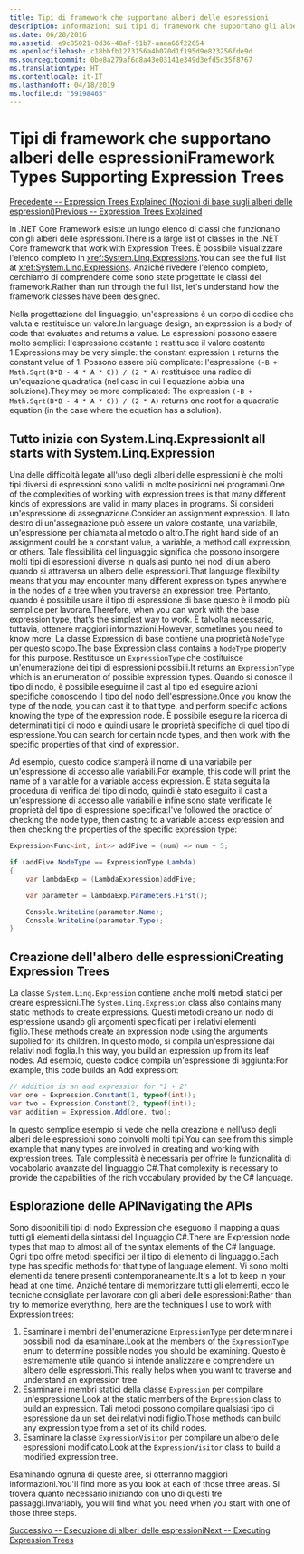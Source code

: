 ```yaml
---
title: Tipi di framework che supportano alberi delle espressioni
description: Informazioni sui tipi di framework che supportano gli alberi delle espressioni, sulla creazione di alberi delle espressioni e sulle tecniche per l'uso delle API degli alberi delle espressioni.
ms.date: 06/20/2016
ms.assetid: e9c85021-0d36-48af-91b7-aaaa66f22654
ms.openlocfilehash: c18bbfb1273156a4b070d1f195d9e823256fde9d
ms.sourcegitcommit: 0be8a279af6d8a43e03141e349d3efd5d35f8767
ms.translationtype: HT
ms.contentlocale: it-IT
ms.lasthandoff: 04/18/2019
ms.locfileid: "59198465"
---
```

# <a name="framework-types-supporting-expression-trees"></a><span data-ttu-id="87a98-103">Tipi di framework che supportano alberi delle espressioni</span><span class="sxs-lookup"><span data-stu-id="87a98-103">Framework Types Supporting Expression Trees</span></span>

[<span data-ttu-id="87a98-104">Precedente -- Expression Trees Explained (Nozioni di base sugli alberi delle espressioni)</span><span class="sxs-lookup"><span data-stu-id="87a98-104">Previous -- Expression Trees Explained</span></span>](expression-trees-explained.md)

<span data-ttu-id="87a98-105">In .NET Core Framework esiste un lungo elenco di classi che funzionano con gli alberi delle espressioni.</span><span class="sxs-lookup"><span data-stu-id="87a98-105">There is a large list of classes in the .NET Core framework that work with Expression Trees.</span></span>
<span data-ttu-id="87a98-106">È possibile visualizzare l'elenco completo in <xref:System.Linq.Expressions>.</span><span class="sxs-lookup"><span data-stu-id="87a98-106">You can see the full list at <xref:System.Linq.Expressions>.</span></span>
<span data-ttu-id="87a98-107">Anziché rivedere l'elenco completo, cerchiamo di comprendere come sono state progettate le classi del framework.</span><span class="sxs-lookup"><span data-stu-id="87a98-107">Rather than run through the full list, let's understand how the framework classes have been designed.</span></span>

<span data-ttu-id="87a98-108">Nella progettazione del linguaggio, un'espressione è un corpo di codice che valuta e restituisce un valore.</span><span class="sxs-lookup"><span data-stu-id="87a98-108">In language design, an expression is a body of code that evaluates and returns a value.</span></span> <span data-ttu-id="87a98-109">Le espressioni possono essere molto semplici: l'espressione costante `1` restituisce il valore costante 1.</span><span class="sxs-lookup"><span data-stu-id="87a98-109">Expressions may be very simple: the constant expression `1` returns the constant value of 1.</span></span> <span data-ttu-id="87a98-110">Possono essere più complicate: l'espressione `(-B + Math.Sqrt(B*B - 4 * A * C)) / (2 * A)` restituisce una radice di un'equazione quadratica (nel caso in cui l'equazione abbia una soluzione).</span><span class="sxs-lookup"><span data-stu-id="87a98-110">They may be more complicated: The expression `(-B + Math.Sqrt(B*B - 4 * A * C)) / (2 * A)` returns one root for a quadratic equation (in the case where the equation has a solution).</span></span>  

## <a name="it-all-starts-with-systemlinqexpression"></a><span data-ttu-id="87a98-111">Tutto inizia con System.Linq.Expression</span><span class="sxs-lookup"><span data-stu-id="87a98-111">It all starts with System.Linq.Expression</span></span>

<span data-ttu-id="87a98-112">Una delle difficoltà legate all'uso degli alberi delle espressioni è che molti tipi diversi di espressioni sono validi in molte posizioni nei programmi.</span><span class="sxs-lookup"><span data-stu-id="87a98-112">One of the complexities of working with expression trees is that many different kinds of expressions are valid in many places in programs.</span></span> <span data-ttu-id="87a98-113">Si consideri un'espressione di assegnazione.</span><span class="sxs-lookup"><span data-stu-id="87a98-113">Consider an assignment expression.</span></span> <span data-ttu-id="87a98-114">Il lato destro di un'assegnazione può essere un valore costante, una variabile, un'espressione per chiamata al metodo o altro.</span><span class="sxs-lookup"><span data-stu-id="87a98-114">The right hand side of an assignment could be a constant value, a variable, a method call expression, or others.</span></span> <span data-ttu-id="87a98-115">Tale flessibilità del linguaggio significa che possono insorgere molti tipi di espressioni diverse in qualsiasi punto nei nodi di un albero quando si attraversa un albero delle espressioni.</span><span class="sxs-lookup"><span data-stu-id="87a98-115">That language flexibility means that you may encounter many different expression types anywhere in the nodes of a tree when you traverse an expression tree.</span></span> <span data-ttu-id="87a98-116">Pertanto, quando è possibile usare il tipo di espressione di base questo è il modo più semplice per lavorare.</span><span class="sxs-lookup"><span data-stu-id="87a98-116">Therefore, when you can work with the base expression type, that's the simplest way to work.</span></span> <span data-ttu-id="87a98-117">È talvolta necessario, tuttavia, ottenere maggiori informazioni.</span><span class="sxs-lookup"><span data-stu-id="87a98-117">However, sometimes you need to know more.</span></span>
<span data-ttu-id="87a98-118">La classe Expression di base contiene una proprietà `NodeType` per questo scopo.</span><span class="sxs-lookup"><span data-stu-id="87a98-118">The base Expression class contains a `NodeType` property for this purpose.</span></span>
<span data-ttu-id="87a98-119">Restituisce un `ExpressionType` che costituisce un'enumerazione dei tipi di espressioni possibili.</span><span class="sxs-lookup"><span data-stu-id="87a98-119">It returns an `ExpressionType` which is an enumeration of possible expression types.</span></span>
<span data-ttu-id="87a98-120">Quando si conosce il tipo di nodo, è possibile eseguirne il cast al tipo ed eseguire azioni specifiche conoscendo il tipo del nodo dell'espressione.</span><span class="sxs-lookup"><span data-stu-id="87a98-120">Once you know the type of the node, you can cast it to that type, and perform specific actions knowing the type of the expression node.</span></span> <span data-ttu-id="87a98-121">È possibile eseguire la ricerca di determinati tipi di nodo e quindi usare le proprietà specifiche di quel tipo di espressione.</span><span class="sxs-lookup"><span data-stu-id="87a98-121">You can search for certain node types, and then work with the specific properties of that kind of expression.</span></span>

<span data-ttu-id="87a98-122">Ad esempio, questo codice stamperà il nome di una variabile per un'espressione di accesso alle variabili.</span><span class="sxs-lookup"><span data-stu-id="87a98-122">For example, this code will print the name of a variable for a variable access expression.</span></span> <span data-ttu-id="87a98-123">È stata seguita la procedura di verifica del tipo di nodo, quindi è stato eseguito il cast a un'espressione di accesso alle variabili e infine sono state verificate le proprietà del tipo di espressione specifica:</span><span class="sxs-lookup"><span data-stu-id="87a98-123">I've followed the practice of checking the node type, then casting to a variable access expression and then checking the properties of the specific expression type:</span></span>

```csharp
Expression<Func<int, int>> addFive = (num) => num + 5;

if (addFive.NodeType == ExpressionType.Lambda)
{
    var lambdaExp = (LambdaExpression)addFive;

    var parameter = lambdaExp.Parameters.First();

    Console.WriteLine(parameter.Name);
    Console.WriteLine(parameter.Type);
}
```

## <a name="creating-expression-trees"></a><span data-ttu-id="87a98-124">Creazione dell'albero delle espressioni</span><span class="sxs-lookup"><span data-stu-id="87a98-124">Creating Expression Trees</span></span>

<span data-ttu-id="87a98-125">La classe `System.Linq.Expression` contiene anche molti metodi statici per creare espressioni.</span><span class="sxs-lookup"><span data-stu-id="87a98-125">The `System.Linq.Expression` class also contains many static methods to create expressions.</span></span> <span data-ttu-id="87a98-126">Questi metodi creano un nodo di espressione usando gli argomenti specificati per i relativi elementi figlio.</span><span class="sxs-lookup"><span data-stu-id="87a98-126">These methods create an expression node using the arguments supplied for its children.</span></span> <span data-ttu-id="87a98-127">In questo modo, si compila un'espressione dai relativi nodi foglia.</span><span class="sxs-lookup"><span data-stu-id="87a98-127">In this way, you build an expression up from its leaf nodes.</span></span> <span data-ttu-id="87a98-128">Ad esempio, questo codice compila un'espressione di aggiunta:</span><span class="sxs-lookup"><span data-stu-id="87a98-128">For example, this code builds an Add expression:</span></span>

```csharp
// Addition is an add expression for "1 + 2"
var one = Expression.Constant(1, typeof(int));
var two = Expression.Constant(2, typeof(int));
var addition = Expression.Add(one, two);
```

<span data-ttu-id="87a98-129">In questo semplice esempio si vede che nella creazione e nell'uso degli alberi delle espressioni sono coinvolti molti tipi.</span><span class="sxs-lookup"><span data-stu-id="87a98-129">You can see from this simple example that many types are involved in creating and working with expression trees.</span></span> <span data-ttu-id="87a98-130">Tale complessità è necessaria per offrire le funzionalità di vocabolario avanzate del linguaggio C#.</span><span class="sxs-lookup"><span data-stu-id="87a98-130">That complexity is necessary to provide the capabilities of the rich vocabulary provided by the C# language.</span></span>

## <a name="navigating-the-apis"></a><span data-ttu-id="87a98-131">Esplorazione delle API</span><span class="sxs-lookup"><span data-stu-id="87a98-131">Navigating the APIs</span></span>
<span data-ttu-id="87a98-132">Sono disponibili tipi di nodo Expression che eseguono il mapping a quasi tutti gli elementi della sintassi del linguaggio C#.</span><span class="sxs-lookup"><span data-stu-id="87a98-132">There are Expression node types that map to almost all of the syntax elements of the C# language.</span></span> <span data-ttu-id="87a98-133">Ogni tipo offre metodi specifici per il tipo di elemento di linguaggio.</span><span class="sxs-lookup"><span data-stu-id="87a98-133">Each type has specific methods for that type of language element.</span></span> <span data-ttu-id="87a98-134">Vi sono molti elementi da tenere presenti contemporaneamente.</span><span class="sxs-lookup"><span data-stu-id="87a98-134">It's a lot to keep in your head at one time.</span></span> <span data-ttu-id="87a98-135">Anziché tentare di memorizzare tutti gli elementi, ecco le tecniche consigliate per lavorare con gli alberi delle espressioni:</span><span class="sxs-lookup"><span data-stu-id="87a98-135">Rather than try to memorize everything, here are the techniques I use to work with Expression trees:</span></span>
1. <span data-ttu-id="87a98-136">Esaminare i membri dell'enumerazione `ExpressionType` per determinare i possibili nodi da esaminare.</span><span class="sxs-lookup"><span data-stu-id="87a98-136">Look at the members of the `ExpressionType` enum to determine possible nodes you should be examining.</span></span> <span data-ttu-id="87a98-137">Questo è estremamente utile quando si intende analizzare e comprendere un albero delle espressioni.</span><span class="sxs-lookup"><span data-stu-id="87a98-137">This really helps when you want to traverse and understand an expression tree.</span></span>
2. <span data-ttu-id="87a98-138">Esaminare i membri statici della classe `Expression` per compilare un'espressione.</span><span class="sxs-lookup"><span data-stu-id="87a98-138">Look at the static members of the `Expression` class to build an expression.</span></span> <span data-ttu-id="87a98-139">Tali metodi possono compilare qualsiasi tipo di espressione da un set dei relativi nodi figlio.</span><span class="sxs-lookup"><span data-stu-id="87a98-139">Those methods can build any expression type from a set of its child nodes.</span></span>
3. <span data-ttu-id="87a98-140">Esaminare la classe `ExpressionVisitor` per compilare un albero delle espressioni modificato.</span><span class="sxs-lookup"><span data-stu-id="87a98-140">Look at the `ExpressionVisitor` class to build a modified expression tree.</span></span>

<span data-ttu-id="87a98-141">Esaminando ognuna di queste aree, si otterranno maggiori informazioni.</span><span class="sxs-lookup"><span data-stu-id="87a98-141">You'll find more as you look at each of those three areas.</span></span> <span data-ttu-id="87a98-142">Si troverà quanto necessario iniziando con uno di questi tre passaggi.</span><span class="sxs-lookup"><span data-stu-id="87a98-142">Invariably, you will find what you need when you start with one of those three steps.</span></span>
 
 [<span data-ttu-id="87a98-143">Successivo -- Esecuzione di alberi delle espressioni</span><span class="sxs-lookup"><span data-stu-id="87a98-143">Next -- Executing Expression Trees</span></span>](expression-trees-execution.md)
